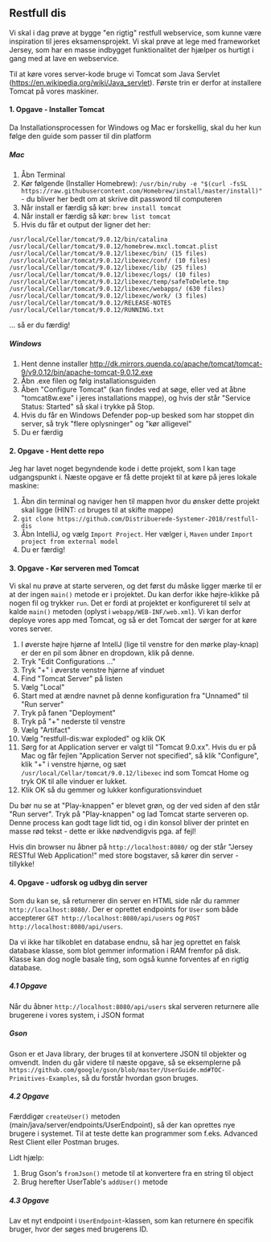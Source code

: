 ## Restfull dis
Vi skal i dag prøve at bygge "en rigtig" restfull webservice, som kunne være inspiration
til jeres eksamensprojekt. Vi skal prøve at lege med frameworket Jersey, som har en masse
indbygget funktionalitet der hjælper os hurtigt i gang med at lave en webservice.

Til at køre vores server-kode bruge vi Tomcat som Java Servlet (https://en.wikipedia.org/wiki/Java_servlet).
Første trin er derfor at installere Tomcat på vores maskiner.

#### 1. Opgave - Installer Tomcat
Da Installationsprocessen for Windows og Mac er forskellig, skal du her kun følge den guide som passer til din platform

##### Mac
1. Åbn Terminal
2. Kør følgende (Installer Homebrew): `/usr/bin/ruby -e "$(curl -fsSL https://raw.githubusercontent.com/Homebrew/install/master/install)"` - du bliver her bedt om at skrive dit password til computeren
3. Når install er færdig så kør: `brew install tomcat`
4. Når install er færdig så kør: `brew list tomcat`
5. Hvis du får et output der ligner det her:
```
/usr/local/Cellar/tomcat/9.0.12/bin/catalina
/usr/local/Cellar/tomcat/9.0.12/homebrew.mxcl.tomcat.plist
/usr/local/Cellar/tomcat/9.0.12/libexec/bin/ (15 files)
/usr/local/Cellar/tomcat/9.0.12/libexec/conf/ (10 files)
/usr/local/Cellar/tomcat/9.0.12/libexec/lib/ (25 files)
/usr/local/Cellar/tomcat/9.0.12/libexec/logs/ (10 files)
/usr/local/Cellar/tomcat/9.0.12/libexec/temp/safeToDelete.tmp
/usr/local/Cellar/tomcat/9.0.12/libexec/webapps/ (630 files)
/usr/local/Cellar/tomcat/9.0.12/libexec/work/ (3 files)
/usr/local/Cellar/tomcat/9.0.12/RELEASE-NOTES
/usr/local/Cellar/tomcat/9.0.12/RUNNING.txt
```
... så er du færdig!

##### Windows
1. Hent denne installer http://dk.mirrors.quenda.co/apache/tomcat/tomcat-9/v9.0.12/bin/apache-tomcat-9.0.12.exe
2. Åbn .exe filen og følg installationsguiden
3. Åben "Configure Tomcat" (kan findes ved at søge, eller ved at åbne "tomcat8w.exe" i jeres installations mappe), og hvis der står "Service Status: Started" så skal i trykke på Stop.
4. Hvis du får en Windows Defender pop-up besked som har stoppet din server, så tryk "flere oplysninger" og "kør alligevel"
5. Du er færdig


#### 2. Opgave - Hent dette repo
Jeg har lavet noget begyndende kode i dette projekt, som I kan tage udgangspunkt i. Næste opgave er få dette projekt
til at køre på jeres lokale maskine:

1. Åbn din terminal og naviger hen til mappen hvor du ønsker dette projekt skal ligge (HINT: `cd` bruges til at skifte mappe)
2. `git clone https://github.com/Distribuerede-Systemer-2018/restfull-dis`
3. Åbn IntelliJ, og vælg `Import Project`. Her vælger i, `Maven` under `Import project from external model`
4. Du er færdig!

#### 3. Opgave - Kør serveren med Tomcat
Vi skal nu prøve at starte serveren, og det først du måske ligger mærke til er at der ingen `main()` metode er i projektet. Du kan derfor ikke højre-klikke på nogen fil og trykker `run`. Det er fordi at projektet er konfigureret til selv at kalde `main()` metoden (oplyst i `webapp/WEB-INF/web.xml`). Vi kan derfor deploye vores app med Tomcat, og så er det Tomcat der sørger for at køre vores server.

1. I øverste højre hjørne af IntellJ (lige til venstre for den mørke play-knap) er der en pil som åbner en dropdown, klik på denne.
2. Tryk "Edit Configurations ..."
3. Tryk "+" i øverste venstre hjørne af vinduet
4. Find "Tomcat Server" på listen
5. Vælg "Local"
6. Start med at ændre navnet på denne konfiguration fra "Unnamed" til "Run server"
7. Tryk på fanen "Deployment"
8. Tryk på "+" nederste til venstre
9. Vælg "Artifact"
10. Vælg "restfull-dis:war exploded" og klik OK
12. Sørg for at Application server er valgt til "Tomcat 9.0.xx". Hvis du er på Mac og får fejlen "Application Server not specified", så klik "Configure", klik "+" i venstre hjørne, og sæt `/usr/local/Cellar/tomcat/9.0.12/libexec` ind som Tomcat Home og tryk OK til alle vinduer er lukket.
11. Klik OK så du gemmer og lukker konfigurationsvinduet

Du bør nu se at "Play-knappen" er blevet grøn, og der ved siden af den står "Run server". Tryk på "Play-knappen" og lad Tomcat starte serveren op. Denne process kan godt tage lidt tid, og i din konsol bliver der printet en masse rød tekst - dette er ikke nødvendigvis pga. af fejl!

Hvis din browser nu åbner på `http://localhost:8080/` og der står "Jersey RESTful Web Application!" med store bogstaver, så kører din server - tillykke!

#### 4. Opgave - udforsk og udbyg din server
Som du kan se, så returnerer din server en HTML side når du rammer `http://localhost:8080/`. Der er oprettet endpoints for `User` som både accepterer `GET http://localhost:8080/api/users` og `POST http://localhost:8080/api/users`.

Da vi ikke har tilkoblet en database endnu, så har jeg oprettet en falsk database klasse, som blot gemmer information i RAM fremfor på disk. Klasse kan dog nogle basale ting, som også kunne forventes af en rigtig database.

##### 4.1 Opgave
Når du åbner `http://localhost:8080/api/users` skal serveren returnere alle brugerene i vores system, i JSON format

##### Gson
Gson er et Java library, der bruges til at konvertere JSON til objekter og omvendt.
Inden du går videre til næste opgave, så se eksemplerne på `https://github.com/google/gson/blob/master/UserGuide.md#TOC-Primitives-Examples`, så du forstår hvordan gson bruges.

##### 4.2 Opgave
Færddigør `createUser()` metoden (main/java/server/endpoints/UserEndpoint), så der kan oprettes nye brugere i systemet. Til at teste dette kan programmer som f.eks. Advanced Rest Client eller Postman bruges.

Lidt hjælp:
1. Brug Gson's `fromJson()` metode til at konvertere fra en string til object
2. Brug herefter UserTable's `addUser()` metode

##### 4.3 Opgave
Lav et nyt endpoint i `UserEndpoint`-klassen, som kan returnere én specifik bruger, hvor der søges med brugerens ID.
